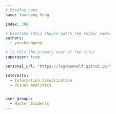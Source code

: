 ```yaml
---
# Display name
name: Youcheng Gong

index: 300

# Username (this should match the folder name)
authors:
  - youchenggong

# Is this the primary user of the site?
superuser: true

personal_url: "https://logomanwolf.github.io/"

interests:
  - Information Visualization
  - Visual Analytics


user_groups:
  - Master Students
---
```

